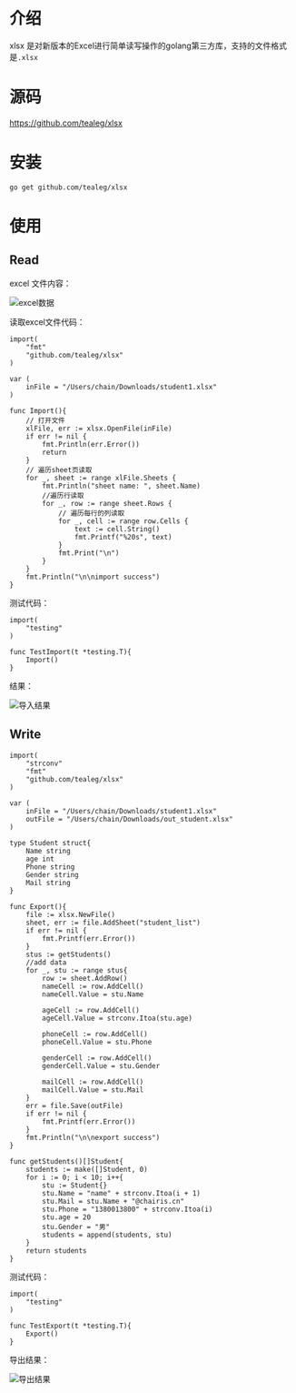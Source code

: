 # 介绍

xlsx 是对新版本的Excel进行简单读写操作的golang第三方库，支持的文件格式是`.xlsx`

# 源码

https://github.com/tealeg/xlsx

# 安装

```
go get github.com/tealeg/xlsx
```

# 使用

## Read

excel 文件内容：

![excel数据](http://opgmvuzyu.bkt.clouddn.com/1519979756070.png)

读取excel文件代码：

```
import(
	"fmt"
	"github.com/tealeg/xlsx"
)

var (
	inFile = "/Users/chain/Downloads/student1.xlsx"
)

func Import(){
	// 打开文件
    xlFile, err := xlsx.OpenFile(inFile)
    if err != nil {
		fmt.Println(err.Error())
		return
	}
	// 遍历sheet页读取
    for _, sheet := range xlFile.Sheets {
		fmt.Println("sheet name: ", sheet.Name)
		//遍历行读取
        for _, row := range sheet.Rows {
			// 遍历每行的列读取
            for _, cell := range row.Cells {
				text := cell.String()
                fmt.Printf("%20s", text)
			}
			fmt.Print("\n")
        }
	}
	fmt.Println("\n\nimport success")
}
```

测试代码：

```
import(
	"testing"
)

func TestImport(t *testing.T){
	Import()
}
```

结果：

![导入结果](http://opgmvuzyu.bkt.clouddn.com/1519979958069.png)

## Write

```
import(
	"strconv"
	"fmt"
	"github.com/tealeg/xlsx"
)

var (
	inFile = "/Users/chain/Downloads/student1.xlsx"
	outFile = "/Users/chain/Downloads/out_student.xlsx"
)

type Student struct{
	Name string
	age int
	Phone string
	Gender string
	Mail string
}

func Export(){
    file := xlsx.NewFile()
    sheet, err := file.AddSheet("student_list")
    if err != nil {
        fmt.Printf(err.Error())
	}
	stus := getStudents()
	//add data
	for _, stu := range stus{
		row := sheet.AddRow()
		nameCell := row.AddCell()
		nameCell.Value = stu.Name

		ageCell := row.AddCell()
		ageCell.Value = strconv.Itoa(stu.age)

		phoneCell := row.AddCell()
		phoneCell.Value = stu.Phone

		genderCell := row.AddCell()
		genderCell.Value = stu.Gender

		mailCell := row.AddCell()
		mailCell.Value = stu.Mail
	}
    err = file.Save(outFile)
    if err != nil {
        fmt.Printf(err.Error())
	}
	fmt.Println("\n\nexport success")
}

func getStudents()[]Student{
	students := make([]Student, 0)
	for i := 0; i < 10; i++{
		stu := Student{}
		stu.Name = "name" + strconv.Itoa(i + 1)
		stu.Mail = stu.Name + "@chairis.cn"
		stu.Phone = "1380013800" + strconv.Itoa(i)
		stu.age = 20
		stu.Gender = "男"
		students = append(students, stu)
	}
	return students
}
```

测试代码：

```
import(
	"testing"
)

func TestExport(t *testing.T){
	Export()
}
```

导出结果：

![导出结果](http://opgmvuzyu.bkt.clouddn.com/1519980434042.png)